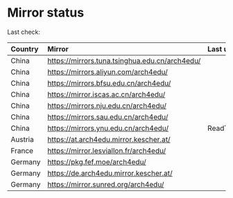 <script src="./time.js"></script>
# Mirror status
Last check: <script type="text/javascript">localize(1692443559.3380127);</script>

|Country|Mirror|Last update|
|:------|:-----|:----------|
|China|https://mirrors.tuna.tsinghua.edu.cn/arch4edu/|<script type="text/javascript">localize(1692383819);</script>|
|China|https://mirrors.aliyun.com/arch4edu/|<script type="text/javascript">localize(1692342836);</script>|
|China|https://mirrors.bfsu.edu.cn/arch4edu/|<script type="text/javascript">localize(1692383819);</script>|
|China|https://mirror.iscas.ac.cn/arch4edu/|<script type="text/javascript">localize(1692426448);</script>|
|China|https://mirrors.nju.edu.cn/arch4edu/|<script type="text/javascript">localize(1692383819);</script>|
|China|https://mirrors.sau.edu.cn/arch4edu/|<script type="text/javascript">localize(1692383819);</script>|
|China|https://mirrors.ynu.edu.cn/arch4edu/|ReadTimeout|
|Austria|https://at.arch4edu.mirror.kescher.at/|<script type="text/javascript">localize(1692383819);</script>|
|France|https://mirror.lesviallon.fr/arch4edu/|<script type="text/javascript">localize(1692383819);</script>|
|Germany|https://pkg.fef.moe/arch4edu/|<script type="text/javascript">localize(1692383819);</script>|
|Germany|https://de.arch4edu.mirror.kescher.at/|<script type="text/javascript">localize(1692383819);</script>|
|Germany|https://mirror.sunred.org/arch4edu/|<script type="text/javascript">localize(1692383819);</script>|

<script src="./tablefilter/tablefilter.js"></script>
<script src="./table.js"></script>